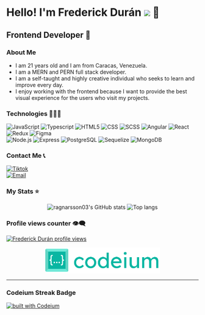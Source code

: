 # Hello! I'm Frederick Durán <img src="https://raw.githubusercontent.com/iampavangandhi/iampavangandhi/master/gifs/Hi.gif" width="30px"> 🚀
## Frontend Developer 🎨

### About Me
- I am 21 years old and I am from Caracas, Venezuela.
- I am a MERN and PERN full stack developer.
- I am a self-taught and highly creative individual who seeks to learn and improve every day.
- I enjoy working with the frontend because I want to provide the best visual experience for the users who visit my projects.

### Technologies 👨🏻‍💻
  ![JavaScript](https://img.shields.io/badge/-JavaScript-333333?style=flat&logo=javascript)
  ![Typescript](https://img.shields.io/badge/-Typescript-333333?style=flat&logo=typescript)
  ![HTML5](https://img.shields.io/badge/-HTML5-333333?style=flat&logo=HTML5)
  ![CSS](https://img.shields.io/badge/-CSS-333333?style=flat&logo=CSS3&logoColor=1572B6)
  ![SCSS](https://img.shields.io/badge/-SCSS-333333?style=flat&logo=SASS&logoColor=CE6B9E)
  ![Angular](https://img.shields.io/badge/-Angular-333333?style=flat&logo=angular)
  ![React](https://img.shields.io/badge/-React-333333?style=flat&logo=react)
  ![Redux](https://img.shields.io/badge/-Redux-333333?style=flat&logo=redux)
  ![Figma](https://img.shields.io/badge/-Figma-333333?style=flat&logo=figma)
  <br/>
  ![Node.js](https://img.shields.io/badge/-Node.js-333333?style=flat&logo=node.js)
  ![Express](https://img.shields.io/badge/-Express-333333?style=flat&logo=express)
  ![PostgreSQL](https://img.shields.io/badge/-PostgreSQL-333333?style=flat&logo=postgresql)
  ![Sequelize](https://img.shields.io/badge/-Sequelize-333333?style=flat&logo=sequelize)
  ![MongoDB](https://img.shields.io/badge/-MongoDB-333333?style=flat&logo=MongoDB)

### Contact Me 📞
<a href="https://www.tiktok.com/@fr3derickdp"><img alt="Tiktok" src="https://img.shields.io/badge/Frederick-blue?style=flat-square&logo=tiktok"></a>  
<a href="mailto:samirduran1000@gmail.com"><img alt="Email" src="https://img.shields.io/badge/Gmail-samirduran1000@gmail.com-blue?style=flat-square&logo=gmail"></a>  

### My Stats ⭐
<div align="center">
    <img alt="ragnarsson03's GitHub stats" src="https://github-readme-stats.vercel.app/api?username=ragnarsson03&show_icons=true&theme=transparent"/>
    <img alt="Top langs" src="https://github-readme-stats.vercel.app/api/top-langs/?username=ragnarsson03&layout=compact&langs_count=8&cache_seconds=86400"/>
</div>

### Profile views counter 👁️‍🗨️
[![Frederick Durán profile views](https://u8views.com/api/v1/github/profiles/7869344/views/day-week-month-total-count.svg)](https://u8views.com/github/ragnarsson03)

<p align="center">
  <img width="300" alt="Codeium" src="codeium.svg"/>
</p>

---

### Codeium Streak Badge
[![built with Codeium](https://codeium.com/badges/main)](https://codeium.com?repo_name=ragnarsson03%2Fcodeium.vim)
